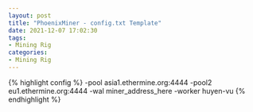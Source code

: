 ```yaml
---
layout: post
title: "PhoenixMiner - config.txt Template"
date: 2021-12-07 17:02:30
tags:
- Mining Rig
categories:
- Mining Rig
---
```


{% highlight config %}
-pool asia1.ethermine.org:4444
-pool2 eu1.ethermine.org:4444
-wal miner_address_here
-worker huyen-vu
{% endhighlight %}
